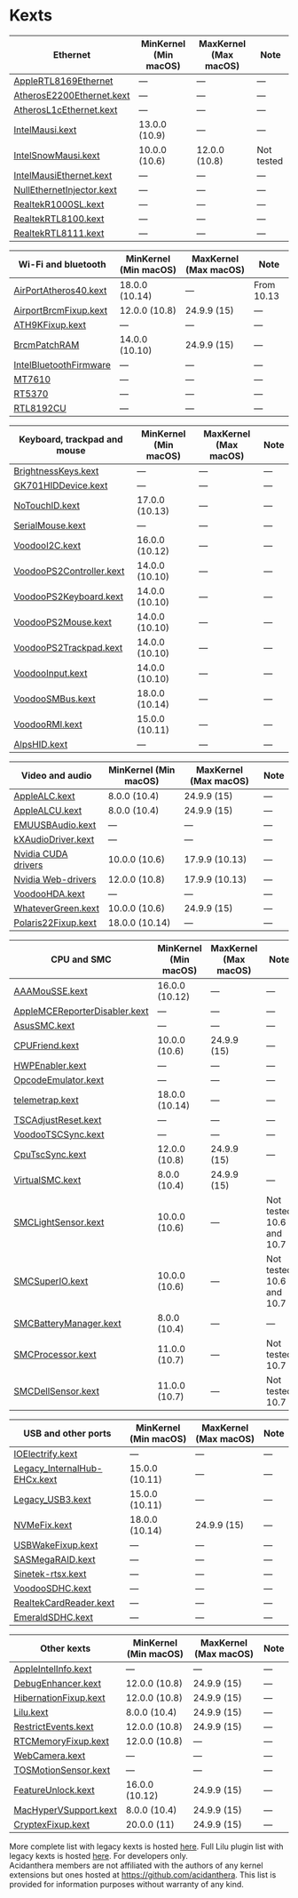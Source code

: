 Kexts
=====

| Ethernet | MinKernel (Min macOS) | MaxKernel (Max macOS) | Note |
|----------|-----------------------|-----------------------|------|
| [AppleRTL8169Ethernet](https://www.realtek.com/en/directly-download) | — | — | — |
| [AtherosE2200Ethernet.kext](https://github.com/Mieze/AtherosE2200Ethernet) | — | — | — |
| [AtherosL1cEthernet.kext](https://github.com/al3xtjames/AtherosL1cEthernet) | — | — | — |
| [IntelMausi.kext](https://github.com/acidanthera/IntelMausi) | 13.0.0 (10.9) | — | — |
| [IntelSnowMausi.kext](https://github.com/acidanthera/IntelMausi) | 10.0.0 (10.6) | 12.0.0 (10.8) | Not tested |
| [IntelMausiEthernet.kext](https://github.com/Mieze/IntelMausiEthernet) | — | — | — |
| [NullEthernetInjector.kext](https://github.com/RehabMan/OS-X-Null-Ethernet) | — | — | — |
| [RealtekR1000SL.kext](https://github.com/SergeySlice/RealtekLANv3) | — | — | — |
| [RealtekRTL8100.kext](https://github.com/Mieze/RealtekRTL8100) | — | — | — |
| [RealtekRTL8111.kext](https://github.com/Mieze/RTL8111_driver_for_OS_X) | — | — | — |

| Wi-Fi and bluetooth | MinKernel (Min macOS) | MaxKernel (Max macOS) | Note |
|---------------------|-----------------------|-----------------------|------|
| [AirPortAtheros40.kext](https://i.applelife.ru/2018/12/442854_AirPortAtheros40.kext.zip) | 18.0.0 (10.14) | — | From 10.13 |
| [AirportBrcmFixup.kext](https://github.com/acidanthera/AirportBrcmFixup) | 12.0.0 (10.8) | 24.9.9 (15) | — |
| [ATH9KFixup.kext](https://github.com/chunnann/ATH9KFixup) | — | — | — |
| [BrcmPatchRAM](https://github.com/acidanthera/BrcmPatchRAM) | 14.0.0 (10.10) | 24.9.9 (15) | — |
| [IntelBluetoothFirmware](https://github.com/zxystd/IntelBluetoothFirmware) | — | — | — |
| [MT7610](https://d86o2zu8ugzlg.cloudfront.net/mediatek-craft/drivers/MT7612_7610U_D5.0.1.25_SDK1.0.2.18_UI5.0.0.27_20151209.zip) | — | — | — |
| [RT5370](https://d86o2zu8ugzlg.cloudfront.net/mediatek-craft/drivers/RTUSB_D2870-4.2.9.2_UI-4.0.9.6_2013_11_29.zip) | — | — | — |
| [RTL8192CU](https://drive.google.com/file/d/1ZtdMqlvKBbHULJhl1u9omuLOy6j0vx48/view?usp=sharing) | — | — | — |

| Keyboard, trackpad and mouse | MinKernel (Min macOS) | MaxKernel (Max macOS) | Note |
|------------------------------|-----------------------|-----------------------|------|
| [BrightnessKeys.kext](https://github.com/acidanthera/BrightnessKeys) | — | — | — |
| [GK701HIDDevice.kext](https://github.com/osy86/GK701HIDDevice) | — | — | — |
| [NoTouchID.kext](https://github.com/al3xtjames/NoTouchID) | 17.0.0 (10.13) | — | — |
| [SerialMouse.kext](https://github.com/Goldfish64/SerialMouse) | — | — | — |
| [VoodooI2C.kext](https://github.com/VoodooI2C/VoodooI2C) | 16.0.0 (10.12) | — | — |
| [VoodooPS2Controller.kext](https://github.com/acidanthera/VoodooPS2) | 14.0.0 (10.10) | — | — |
| [VoodooPS2Keyboard.kext](https://github.com/acidanthera/VoodooPS2) | 14.0.0 (10.10) | — | — |
| [VoodooPS2Mouse.kext](https://github.com/acidanthera/VoodooPS2) | 14.0.0 (10.10) | — | — |
| [VoodooPS2Trackpad.kext](https://github.com/acidanthera/VoodooPS2) | 14.0.0 (10.10) | — | — |
| [VoodooInput.kext](https://github.com/acidanthera/VoodooInput) | 14.0.0 (10.10) | — | — |
| [VoodooSMBus.kext](https://github.com/leo-labs/VoodooSMBus) | 18.0.0 (10.14) | — | — |
| [VoodooRMI.kext](https://github.com/VoodooSMBus/VoodooRMI) | 15.0.0 (10.11) | — | — |
| [AlpsHID.kext](https://github.com/blankmac/AlpsHID) | — | — | — |

| Video and audio | MinKernel (Min macOS) | MaxKernel (Max macOS) | Note |
|-----------------|-----------------------|-----------------------|------|
| [AppleALC.kext](https://github.com/acidanthera/AppleALC) | 8.0.0 (10.4) | 24.9.9 (15) | — |
| [AppleALCU.kext](https://github.com/acidanthera/AppleALC) | 8.0.0 (10.4) | 24.9.9 (15) | — |
| [EMUUSBAudio.kext](https://github.com/Wouter1/EMU-driver) | — | — | — |
| [kXAudioDriver.kext](https://github.com/kxproject/kx-audio-driver) | — | — | — |
| [Nvidia CUDA drivers](https://www.nvidia.com/object/mac-driver-archive.html) | 10.0.0 (10.6) | 17.9.9 (10.13) | — |
| [Nvidia Web-drivers](https://gfe.nvidia.com/mac-update) | 12.0.0 (10.8) | 17.9.9 (10.13) | — |
| [VoodooHDA.kext](https://sourceforge.net/projects/voodoohda/) | — | — | — |
| [WhateverGreen.kext](https://github.com/acidanthera/WhateverGreen) | 10.0.0 (10.6) | 24.9.9 (15) | — |
| [Polaris22Fixup.kext](https://github.com/osy86/Polaris22Fixup) | 18.0.0 (10.14) | — | — |

| CPU and SMC | MinKernel (Min macOS) | MaxKernel (Max macOS) | Note |
|-------------|-----------------------|-----------------------|------|
| [AAAMouSSE.kext](https://forums.macrumors.com/threads/mp3-1-others-sse-4-2-emulation-to-enable-amd-metal-driver.2206682/) | 16.0.0 (10.12) | — | — |
| [AppleMCEReporterDisabler.kext](https://github.com/acidanthera/bugtracker/issues/424#issuecomment-535624313) | — | — | — |
| [AsusSMC.kext](https://github.com/hieplpvip/AsusSMC) | — | — | — |
| [CPUFriend.kext](https://github.com/acidanthera/CPUFriend) | 10.0.0 (10.6) | 24.9.9 (15) | — |
| [HWPEnabler.kext](https://github.com/headkaze/HWPEnable) | — | — | — |
| [OpcodeEmulator.kext](https://www.insanelymac.com/forum/topic/329704-opcode-emulator-opemu-plug-in-project/) | — | — | — |
| [telemetrap.kext](https://forums.macrumors.com/posts/28447707) | 18.0.0 (10.14) | — | — |
| [TSCAdjustReset.kext](https://github.com/interferenc/TSCAdjustReset) | — | — | — |
| [VoodooTSCSync.kext](https://github.com/RehabMan/VoodooTSCSync) | — | — | — |
| [CpuTscSync.kext](https://github.com/acidanthera/CpuTscSync) | 12.0.0 (10.8) | 24.9.9 (15) | — |
| [VirtualSMC.kext](https://github.com/acidanthera/VirtualSMC) | 8.0.0 (10.4) | 24.9.9 (15) | — |
| [SMCLightSensor.kext](https://github.com/acidanthera/VirtualSMC) | 10.0.0 (10.6) | — | Not tested 10.6 and 10.7 |
| [SMCSuperIO.kext](https://github.com/acidanthera/VirtualSMC) | 10.0.0 (10.6) | — | Not tested 10.6 and 10.7 |
| [SMCBatteryManager.kext](https://github.com/acidanthera/VirtualSMC) | 8.0.0 (10.4) | — | — |
| [SMCProcessor.kext](https://github.com/acidanthera/VirtualSMC) | 11.0.0 (10.7) | — | Not tested 10.7 |
| [SMCDellSensor.kext](https://github.com/acidanthera/VirtualSMC) | 11.0.0 (10.7) | — | Not tested 10.7 |

| USB and other ports | MinKernel (Min macOS) | MaxKernel (Max macOS) | Note |
|---------------------|-----------------------|-----------------------|------|
| [IOElectrify.kext](https://github.com/the-darkvoid/macOS-IOElectrify) | — | — | — |
| [Legacy_InternalHub-EHCx.kext](https://applelife.ru/posts/537459) | 15.0.0 (10.11) | — | — |
| [Legacy_USB3.kext](https://applelife.ru/posts/537459) | 15.0.0 (10.11) | — | — |
| [NVMeFix.kext](https://github.com/acidanthera/NVMeFix) | 18.0.0 (10.14) | 24.9.9 (15) | — |
| [USBWakeFixup.kext](https://github.com/osy86/USBWakeFixup) | — | — | — |
| [SASMegaRAID.kext](https://github.com/dukzcry/osx-goodies) | — | — | — |
| [Sinetek-rtsx.kext](https://www.insanelymac.com/forum/topic/321080-sineteks-driver-for-realtek-rtsx-sdhc-card-readers/?do=findComment&comment=2376387) | — | — | — |
| [VoodooSDHC.kext](https://github.com/lvs1974/VoodooSDHCMod) | — | — | — |
| [RealtekCardReader.kext](https://github.com/0xFireWolf/RealtekCardReader) | — | — | — |
| [EmeraldSDHC.kext](https://github.com/acidanthera/EmeraldSDHC) | — | — | — |

| Other kexts | MinKernel (Min macOS) | MaxKernel (Max macOS) | Note |
|-------------|-----------------------|-----------------------|------|
| [AppleIntelInfo.kext](https://github.com/headkaze/AppleIntelInfo) | — | — | — |
| [DebugEnhancer.kext](https://github.com/acidanthera/DebugEnhancer) | 12.0.0 (10.8) | 24.9.9 (15) | — |
| [HibernationFixup.kext](https://github.com/acidanthera/HibernationFixup) | 12.0.0 (10.8) | 24.9.9 (15) | — |
| [Lilu.kext](https://github.com/acidanthera/Lilu) | 8.0.0 (10.4) | 24.9.9 (15) | — |
| [RestrictEvents.kext](https://github.com/acidanthera/RestrictEvents) | 12.0.0 (10.8) | 24.9.9 (15) | — |
| [RTCMemoryFixup.kext](https://github.com/lvs1974/RTCMemoryFixup) | 12.0.0 (10.8) | — | — |
| [WebCamera.kext](https://www.applelife.ru/threads/asus-x550vc-i-asus-x550cc.41752/page-130#post-593586) | — | — | — |
| [TOSMotionSensor.kext](https://github.com/jslegendre/TOSMotionSensor) | — | — | — |
| [FeatureUnlock.kext](https://github.com/acidanthera/FeatureUnlock) | 16.0.0 (10.12) | 24.9.9 (15) | — |
| [MacHyperVSupport.kext](https://github.com/acidanthera/MacHyperVSupport) | 8.0.0 (10.4) | 24.9.9 (15) | — |
| [CryptexFixup.kext](https://github.com/acidanthera/CryptexFixup) | 20.0.0 (11) | 24.9.9 (15) | — |

More complete list with legacy kexts is hosted [here](https://docs.google.com/spreadsheets/d/15S-ocrkm_VTUJpKxNII-YUyQFd5VYdjbe0DHlZVCQyM). Full Lilu plugin list with legacy kexts is hosted [here](https://github.com/acidanthera/Lilu/blob/master/KnownPlugins.md). For developers only.   
Acidanthera members are not affiliated with the authors of any kernel extensions but ones hosted at https://github.com/acidanthera. This list is provided for information purposes without warranty of any kind.  

